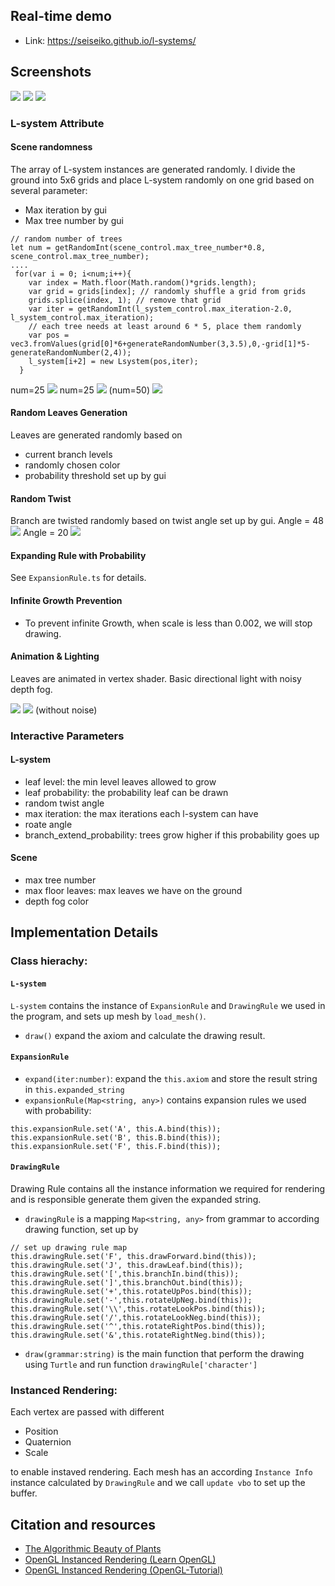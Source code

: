 
## Real-time demo
- Link:  https://seiseiko.github.io/l-systems/

## Screenshots

![](res.gif)
![](yellow_fog.gif)
![](red2.gif)

### L-system Attribute
#### Scene randomness
The array of L-system instances are generated randomly. I divide the ground into 5x6 grids and place L-system randomly on one grid based on several parameter:
- Max iteration by gui
- Max tree number by gui
```
// random number of trees
let num = getRandomInt(scene_control.max_tree_number*0.8, scene_control.max_tree_number);
....
 for(var i = 0; i<num;i++){
    var index = Math.floor(Math.random()*grids.length);
    var grid = grids[index]; // randomly shuffle a grid from grids
    grids.splice(index, 1); // remove that grid
    var iter = getRandomInt(l_system_control.max_iteration-2.0, l_system_control.max_iteration);
    // each tree needs at least around 6 * 5, place them randomly 
    var pos = vec3.fromValues(grid[0]*6+generateRandomNumber(3,3.5),0,-grid[1]*5-generateRandomNumber(2,4));
    l_system[i+2] = new Lsystem(pos,iter);
  }
```

num=25 
![](num1.png)
num=25
![](num2.png)
(num=50)
![](num=50.png)
#### Random Leaves Generation
Leaves are generated randomly based on 
- current branch levels 
- randomly chosen color 
- probability threshold set up by gui
#### Random Twist
Branch are twisted randomly based on twist angle set up by gui.
Angle = 48
![](twist=50.png)
Angle = 20
![](twist=20.png)
#### Expanding Rule with Probability
See `ExpansionRule.ts` for details.
#### Infinite Growth Prevention
- To prevent infinite Growth, when scale is less than 0.002, we will stop drawing.
#### Animation & Lighting
Leaves are animated in vertex shader. Basic directional light with noisy depth fog.

![](yellow_fog.gif)
![](zoomout.gif)
(without noise)

### Interactive Parameters
#### L-system
- leaf level: the min level leaves allowed to grow
- leaf probability: the probability leaf can be drawn
- random twist angle
- max iteration: the max iterations each l-system can have
- roate angle
- branch_extend_probability: trees grow higher if this probability goes up
#### Scene
- max tree number
- max floor leaves: max leaves we have on the ground
- depth fog color

## Implementation Details

### Class hierachy:
#### `L-system`
`L-system` contains the instance of `ExpansionRule` and `DrawingRule` we used in the program, and sets up mesh by `load_mesh()`.
-  `draw()` expand the axiom and calculate the drawing result.

#### `ExpansionRule`
- `expand(iter:number)`: expand the `this.axiom` and store the result string in `this.expanded_string` 
- `expansionRule(Map<string, any>)` contains expansion rules we used with probability:
```
this.expansionRule.set('A', this.A.bind(this));
this.expansionRule.set('B', this.B.bind(this));
this.expansionRule.set('F', this.F.bind(this));
```
#### `DrawingRule`
Drawing Rule contains all the instance information we required for rendering and is responsible generate them given the expanded string.
- `drawingRule` is a mapping `Map<string, any>` from grammar to according drawing function, set up by
```
// set up drawing rule map
this.drawingRule.set('F', this.drawForward.bind(this));
this.drawingRule.set('J', this.drawLeaf.bind(this));
this.drawingRule.set('[',this.branchIn.bind(this));
this.drawingRule.set(']',this.branchOut.bind(this));
this.drawingRule.set('+',this.rotateUpPos.bind(this));
this.drawingRule.set('-',this.rotateUpNeg.bind(this));
this.drawingRule.set('\\',this.rotateLookPos.bind(this));
this.drawingRule.set('/',this.rotateLookNeg.bind(this));
this.drawingRule.set('^',this.rotateRightPos.bind(this));
this.drawingRule.set('&',this.rotateRightNeg.bind(this));

```

- `draw(grammar:string)` is the main function that perform the drawing using `Turtle` and run function `drawingRule['character']` 

### Instanced Rendering: 
Each vertex are passed with different
- Position
- Quaternion
- Scale

to enable instaved rendering. Each mesh has an according  `Instance Info` instance calculated by `DrawingRule`  and we call `update vbo` to set up the buffer.


## Citation and resources
- [The Algorithmic Beauty of Plants](http://algorithmicbotany.org/papers/abop/abop-ch1.pdf)
- [OpenGL Instanced Rendering (Learn OpenGL)](https://learnopengl.com/Advanced-OpenGL/Instancing)
- [OpenGL Instanced Rendering (OpenGL-Tutorial)](http://www.opengl-tutorial.org/intermediate-tutorials/billboards-particles/particles-instancing/)
